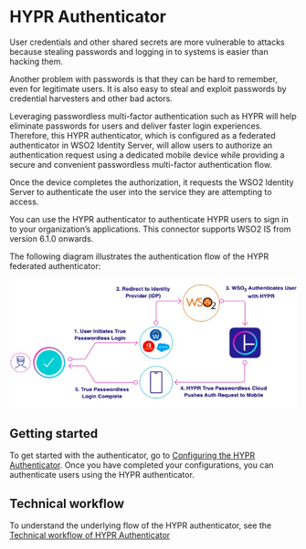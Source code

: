 # HYPR Authenticator

User credentials and other shared secrets are more vulnerable to attacks because stealing passwords and logging in to
systems is easier than hacking them.

Another problem with passwords is that they can be hard to remember, even for legitimate users. It is also easy to steal
and exploit passwords by credential harvesters and other bad actors.

Leveraging passwordless multi-factor authentication such as HYPR will help eliminate passwords for users and deliver
faster login experiences. Therefore, this HYPR authenticator, which is configured as a federated authenticator in WSO2
Identity Server, will allow users to authorize an authentication request using a dedicated mobile device while providing
a secure and convenient passwordless multi-factor authentication flow.

Once the device completes the authorization, it requests the WSO2 Identity Server to authenticate the user into the
service they are attempting to access.

You can use the HYPR authenticator to authenticate HYPR users to sign in to your organization’s applications. This
connector supports WSO2 IS from version 6.1.0 onwards.

The following diagram illustrates the authentication flow of the HYPR federated authenticator:

![alt text](docs/images/highLevelDiagram.jpg)

## Getting started
To get started with the authenticator, go to [Configuring the HYPR Authenticator](docs/config.md).
Once you have completed your configurations, you can authenticate users using the HYPR authenticator.

## Technical workflow
To understand the underlying flow of the HYPR authenticator, see the
[Technical workflow of HYPR Authenticator](docs/technicalworkflow.md)